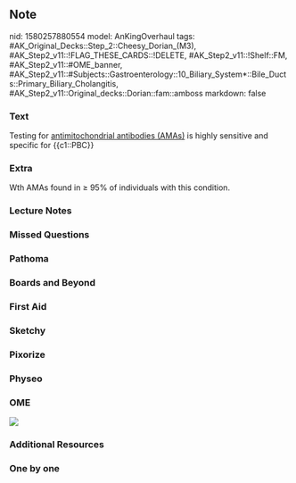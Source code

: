 ## Note
nid: 1580257880554
model: AnKingOverhaul
tags: #AK_Original_Decks::Step_2::Cheesy_Dorian_(M3), #AK_Step2_v11::!FLAG_THESE_CARDS::!DELETE, #AK_Step2_v11::!Shelf::FM, #AK_Step2_v11::#OME_banner, #AK_Step2_v11::#Subjects::Gastroenterology::10_Biliary_System*::Bile_Ducts::Primary_Biliary_Cholangitis, #AK_Step2_v11::Original_decks::Dorian::fam::amboss
markdown: false

### Text
Testing for <u>antimitochondrial antibodies (AMAs)</u> is highly
sensitive and specific for {{c1::PBC}}

### Extra
Wth AMAs found in ≥ 95% of individuals with this condition.

### Lecture Notes


### Missed Questions


### Pathoma


### Boards and Beyond


### First Aid


### Sketchy


### Pixorize


### Physeo


### OME
<div class="ome-widget">
  <a href="https://onlinemeded.org?ref=anki"><img src=
  "_OME_AnkiFlashcards_General_7.png"></a>
</div>

### Additional Resources


### One by one

